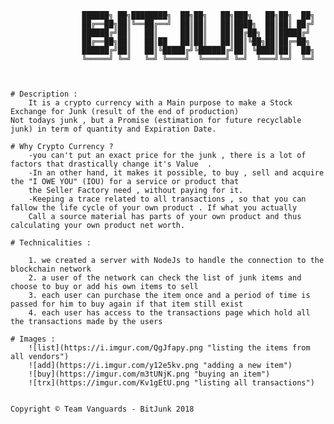                                             


                                                                
                     
					██████╗ ██╗████████╗  ██╗██╗   ██╗███╗   ██╗██╗  ██╗
					██╔══██╗██║╚══██╔══╝  ██║██║   ██║████╗  ██║██║ ██╔╝
					██████╔╝██║   ██║     ██║██║   ██║██╔██╗ ██║█████╔╝ 
					██╔══██╗██║   ██║██   ██║██║   ██║██║╚██╗██║██╔═██╗ 
					██████╔╝██║   ██║╚█████╔╝╚██████╔╝██║ ╚████║██║  ██╗
					╚═════╝ ╚═╝   ╚═╝ ╚════╝  ╚═════╝ ╚═╝  ╚═══╝╚═╝  ╚═╝
                                                    
                                                                                                 

	# Description :
		It is a crypto currency with a Main purpose to make a Stock Exchange for Junk (result of the end of production)
    Not todays junk , but a Promise (estimation for future recyclable junk) in term of quantity and Expiration Date. 

    # Why Crypto Currency ?
		-you can't put an exact price for the junk , there is a lot of factors that drastically change it's Value  . 
		-In an other hand, it makes it possible, to buy , sell and acquire the "I OWE YOU" (IOU) for a service or product that 
		the Seller Factory need , without paying for it.
		-Keeping a trace related to all transactions , so that you can fallow the life cycle of your own product . If what you actually 
		Call a source material has parts of your own product and thus calculating your own product net worth. 

    # Technicalities :
    
		1. we created a server with NodeJs to handle the connection to the blockchain network
		2. a user of the network can check the list of junk items and choose to buy or add his own items to sell
		3. each user can purchase the item once and a period of time is passed for him to buy again if that item still exist
		4. each user has access to the transactions page which hold all the transactions made by the users
		
	# Images :
		![list](https://i.imgur.com/QgJfapy.png "listing the items from all vendors")
		![add](https://i.imgur.com/y12e5kv.png "adding a new item")
		![buy](https://imgur.com/m3tUNjK.png "buying an item")
		![trx](https://imgur.com/Kv1gEtU.png "listing all transactions")
	
		
	Copyright © Team Vanguards - BitJunk 2018

                                                            

